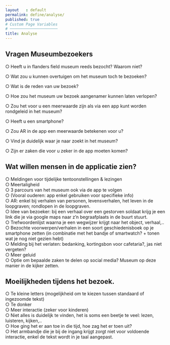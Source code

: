```yaml
---
layout   : default
permalink: define/analyse/
published: true
# Custom Page Variables
# ─────────────────────
title: Analyse
---
```



## Vragen Museumbezoekers

○ Heeft u in flanders field museum reeds bezocht? Waarom niet?

○ Wat zou u kunnen overtuigen om het museum toch te bezoeken?

○ Wat is de reden van uw bezoek?

○ Hoe zou het museum uw bezoek aangenamer kunnen laten verlopen?

○ Zou het voor u een meerwaarde zijn als via een app kunt worden rondgeleid in het museum?

○ Heeft u een smartphone?

○ Zou AR in de app een meerwaarde betekenen voor u?

○ Vind je duidelijk waar je naar zoekt in het museum?

○ Zijn er zaken die voor u zeker in de app moeten komen?



## Wat willen mensen in de applicatie zien?

○ Meldingen voor tijdelijke tentoonstellingen & lezingen  
○ Meertaligheid  
○ 3 parcours van het museum ook via de app te volgen  
○ (Vooral ouderen: app enkel gebruiken voor specifieke info)  
○ AR: enkel bij verhalen van personen, levensverhalen, het leven in de loopgraven; rondlopen in de loopgraven.  
○ Idee van bezoeker: bij een verhaal over een gestorven soldaat krijg je een link die je via google maps naar z’n begraafplaats in de buurt stuurt.  
○ Trefwoordenlijst waarna je een wegwijzer krijgt naar het object, verhaal,..  
○ Bezochte voorwerpen/verhalen in een soort geschiedenisboek op je smartphone zetten (in combinatie met het bandje of smartwatch? + tonen wat je nog niet gezien hebt)  
○ Melding bij het verlaten: bedanking, kortingsbon voor cafetaria?, jas niet vergeten?  
○ Meer geluid  
○ Optie om bepaalde zaken te delen op social media? Museum op deze manier in de kijker zetten.  


## Moeilijkheden tijdens het bezoek.
○ Te kleine letters (mogelijkheid om te kiezen tussen standaard of ingezoomde tekst)  
○ Te donker  
○ Meer interactie (zeker voor kinderen)  
○ Niet alles is duidelijk te vinden, het is soms een beetje te veel: lezen, luisteren, kijken,..  
○ Hoe ging het er aan toe in die tijd, hoe zag het er toen uit?  
○ Het armbandje die je bij de ingang krijgt zorgt niet voor voldoende interactie, enkel de tekst wordt in je taal aangepast. 

